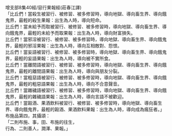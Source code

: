 增支部8集40經/惡行果報經(莊春江譯)  
「比丘們！當殺生被習行、被修習、被多修習時，導向地獄、導向畜生界、導向餓鬼界，最輕的殺生果報：出生為人時，導向短命。  
比丘們！當未給予而取被習行、被修習、被多修習時，導向地獄、導向畜生界、導向餓鬼界，最輕的未給予而取果報：出生為人時，導向財富損失。  
比丘們！當邪淫被習行、被修習、被多修習時，導向地獄、導向畜生界、導向餓鬼界，最輕的邪淫果報：出生為人時，導向互相敵對、怨恨。  
比丘們！當妄語被習行、被修習、被多修習時，導向地獄、導向畜生界、導向餓鬼界，最輕的妄語果報：出生為人時，導向被不實所食。  
比丘們！當離間語被習行、被修習、被多修習時，導向地獄、導向畜生界、導向餓鬼界，最輕的離間語果報：出生為人時，導向與朋友分裂。  
比丘們！當粗惡語被習行、被修習、被多修習時，導向地獄、導向畜生界、導向餓鬼界，最輕的粗惡語果報：出生為人時，導向不合意聲音。  
比丘們！當雜穢語被習行、被修習、被多修習時，導向地獄、導向畜生界、導向餓鬼界，最輕的雜穢語果報：出生為人時，導向言語不被歡迎。  
比丘們！當榖酒、果酒飲料被習行、被修習、被多修習時，導向地獄、導向畜生界、導向餓鬼界，最輕的榖酒、果酒飲料果報：出生為人時，導向成為瘋狂者。」  
布施品第四，其攝頌：  
「二則布施、事，田、布施的往生，  
行為、二則善人，潤澤、果報。」  
  
  
